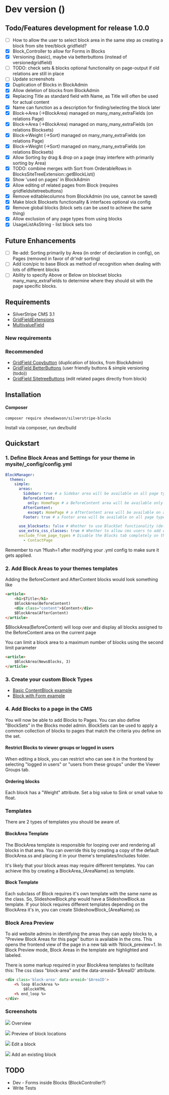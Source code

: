 # Dev version ()

## Todo/Features development for release 1.0.0

- [ ] How to allow the user to select block area in the same step as creating a block from site tree/block gridfield?
- [x] Block_Controller to allow for Forms in Blocks
- [x] Versioning (basic), maybe via betterbuttons (instead of versionedgridfield)
- [ ] TODO: check sets & blocks optional functionality on page-output if old relations are still in place
- [ ] Update screenshots
- [x] Duplication of Blocks in BlockAdmin
- [x] Allow deletion of blocks from BlockAdmin
- [x] Replacing Title as standard field with Name, as Title will often be used for actual content
- [x] Name can function as a description for finding/selecting the block later
- [x] Block->Area (->BlockArea) managed on many_many_extraFields (on relations Page)
- [x] Block->Area (->BlockArea) managed on many_many_extraFields (on relations Blocksets)
- [x] Block->Weight (->Sort) managed on many_many_extraFields (on relations Page)
- [x] Block->Weight (->Sort) managed on many_many_extraFields (on relations Blocksets)
- [x] Allow Sorting by drag & drop on a page (may interfere with primarily sorting by Area)
- [x] TODO: combine merges with Sort from OrderableRows in BlocksSiteTreeExtension::getBlockList()
- [x] Show 'used on pages' in BlockAdmin
- [x] Allow editing of related pages from Block (requires gridfieldsitetreebuttons)
- [x] Remove editablecolumns from BlockAdmin (no use, cannot be saved)
- [x] Make block Blocksets functionality & interfaces optional via config
- [x] Remove global blocks (block sets can be used to achieve the same thing)
- [x] Allow exclusion of any page types from using blocks
- [x] UsageListAsString - list block sets too

## Future Enhancements

- [ ] Re-add: Sorting primarily by Area (in order of declaration in config), on Pages (removed in favor of dr'ndr sorting)
- [ ] Add icon/pic to base Block as method of recognition when dealing with lots of different blocks
- [ ] Ability to specify Above or Below on blockset blocks many_many_extraFields to determine where they should sit with the page specific blocks.

## Requirements

* SilverStripe CMS 3.1
* [GridFieldExtensions](https://github.com/silverstripe-australia/silverstripe-gridfieldextensions)
* [MultivalueField](https://github.com/nyeholt/silverstripe-multivaluefield)

### New requirements

### Recommended
* [GridField Copybutton](https://github.com/unisolutions/silverstripe-copybutton) (duplication of blocks, from BlockAdmin)
* [GridField BetterButtons](https://github.com/unclecheese/silverstripe-gridfield-betterbuttons) (user friendly buttons & simple versioning (todo))
* [GridField SitetreeButtons](https://github.com/micschk/silverstripe-gridfieldsitetreebuttons) (edit related pages directly from block)


## Installation

#### Composer

	composer require sheadawson/silverstripe-blocks
	
Install via composer, run dev/build

## Quickstart

### 1. Define Block Areas and Settings for your theme in mysite/_config/config.yml

``` yml
BlockManager:
  themes:
    simple:
      areas:
        Sidebar: true # a Sidebar area will be available on all page types in simple theme
        BeforeContent:
          only: HomePage # a BeforeContent area will be available only on HomePage page types in simple theme
        AfterContent:
          except: HomePage # a AfterContent area will be available on all page types except HomePage in simple theme
        Footer: true # a Footer area will be available on all page types in simple theme

      use_blocksets: false # Whether to use BlockSet functionality (default if undeclared: true)
      use_extra_css_classes: true # Whether to allow cms users to add extra css classes to blocks (default if undeclared: false)
      exclude_from_page_types # Disable the Blocks tab completely on these pages of these types 
        - ContactPage 
```

Remember to run ?flush=1 after modifying your .yml config to make sure it gets applied.

### 2. Add Block Areas to your themes templates

Adding the BeforeContent and AfterContent blocks would look something like

```html
<article>
	<h1>$Title</h1>
	$BlockArea(BeforeContent)
	<div class="content">$Content</div>
	$BlockArea(AfterContent)
</article>
```

$BlockArea(BeforeContent) will loop over and display all blocks assigned to the BeforeContent area on the current page

You can limit a block area to a maximum number of blocks using the second limit parameter

```html
<article>
	$BlockArea(NewsBlocks, 3)
</article>
```

### 3. Create your custom Block Types

* [Basic ContentBlock example](https://gist.github.com/sheadawson/8fba047a1f6f42e45697)
* [Block with Form example](https://gist.github.com/sheadawson/e584b0771f6b124701b4)


### 4. Add Blocks to a page in the CMS

You will now be able to add Blocks to Pages. You can also define "BlockSets" in the Blocks model admin. BlockSets can be used to apply a common collection of blocks to pages that match the criteria you define on the set.

#### Restrict Blocks to viewer groups or logged in users

When editing a block, you can restrict who can see it in the frontend by selecting "logged in users" or "users from these groups" under the Viewer Groups tab.

#### Ordering blocks

Each block has a "Weight" attribute. Set a big value to Sink or small value to float.

### Templates

There are 2 types of templates you should be aware of. 

#### BlockArea Template

The BlockArea template is responsible for looping over and rendering all blocks in that area. You can override this by creating a copy of the default BlockArea.ss and placing it in your theme's templates/Includes folder. 

It's likely that your block areas may require different templates. You can achieve this by creating a BlockArea_{AreaName}.ss template. 

#### Block Template

Each subclass of Block requires it's own template with the same name as the class. So, SlideshowBlock.php would have a SlideshowBlock.ss template. If your block requires different templates depending on the BlockArea it's in, you can create SlideshowBlock_{AreaName}.ss

### Block Area Preview

To aid website admins in identifying the areas they can apply blocks to, a "Preview Block Areas for this page" button is available in the cms. This opens the frontend view of the page in a new tab with ?block_preview=1. In Block Preview mode, Block Areas in the template are highlighted and labeled. 

There is some markup required in your BlockArea templates to facilitate this: The css class "block-area" and the data-areaid='$AreaID' attribute.

```html
<div class='block-area' data-areaid='$AreaID'>
	<% loop BlockArea %>
		$BlockHTML
	<% end_loop %>
</div>
```

### Screenshots

![](docs/images/overview.png)
Overview

![](docs/images/preview.png)
Preview of block locations

![](docs/images/edit.png)
Edit a block

![](docs/images/existing.png)
Add an existing block

## TODO

* Dev - Forms inside Blocks (BlockController?)
* Write Tests

